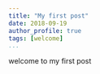```yaml
---
title: "My first post"
date: 2018-09-19
author_profile: true
tags: [welcome]
...
```

welcome to my first post

